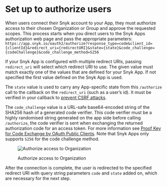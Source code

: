 # Set up to authorize users

When users connect their Snyk account to your App, they must authorize access to their chosen Organization or Group and approve the requested scopes. This process starts when you direct users to the Snyk Apps authorization web page and pass the appropriate parameters: `https://app.snyk.io/oauth2/authorize?response_type=code&client_id={clientId}&redirect_uri={redirectURI}&state={state}&code_challenge={codeChallenge}&code_challenge_method=S256`

If your Snyk App is configured with multiple redirect URIs, passing `redirect_uri` will select which redirect URI to use. The given value must match exactly one of the values that are defined for your Snyk App. If not specified the first value defined on the Snyk App is used.

The `state` value is used to carry any App-specific state from this `/authorize` call to the callback on the `redirect_uri` (such as a user’s id). It must be verified in your callback to [prevent CSRF attacks](https://datatracker.ietf.org/doc/html/rfc6749#section-10.12).

The `code_challenge` value is a URL-safe base64-encoded string of the SHA256 hash of a generated code verifier. This code verifier must be a highly randomised string generated on the app side before calling `/authorize`, the code verifier is sent when exchanging the returned authorization code for an access token. For more information see [Proof Key for Code Exchange by OAuth Public Clients](https://datatracker.ietf.org/doc/html/rfc7636). Note that Snyk Apps only supports `S256` for the code challenge method.

<figure><img src="../../../../.gitbook/assets/image (118) (1) (1).png" alt="Authorize access to Organization"><figcaption><p>Authorize access to Organization</p></figcaption></figure>

After the connection is complete, the user is redirected to the specified redirect URI with query string parameters `code` and `state` added on, which are necessary for the next step.
